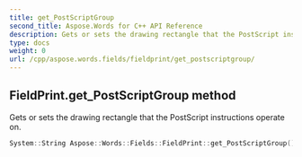 ```yaml
---
title: get_PostScriptGroup
second_title: Aspose.Words for C++ API Reference
description: Gets or sets the drawing rectangle that the PostScript instructions operate on. 
type: docs
weight: 0
url: /cpp/aspose.words.fields/fieldprint/get_postscriptgroup/
---
```

## FieldPrint.get_PostScriptGroup method


Gets or sets the drawing rectangle that the PostScript instructions operate on.

```cpp
System::String Aspose::Words::Fields::FieldPrint::get_PostScriptGroup()
```

